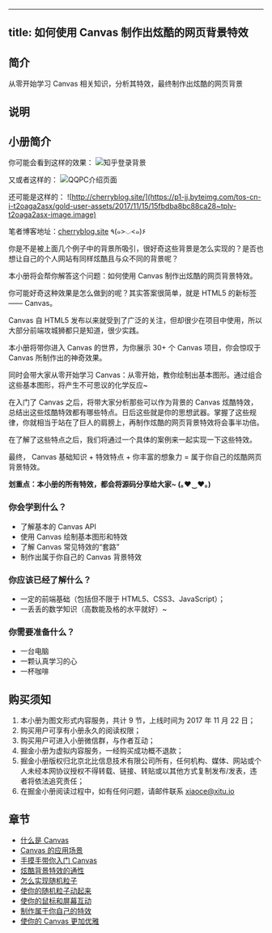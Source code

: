 
---
title: 如何使用 Canvas 制作出炫酷的网页背景特效
---

## 简介
从零开始学习 Canvas 相关知识，分析其特效，最终制作出炫酷的网页背景

## 说明
## 小册简介

你可能会看到这样的效果： ![知乎登录背景](https://p1-jj.byteimg.com/tos-cn-i-t2oaga2asx/gold-user-assets/2017/11/15/15fbdb605b34a9e7~tplv-t2oaga2asx-image.image)

又或者这样的： ![QQPC介绍页面](https://p1-jj.byteimg.com/tos-cn-i-t2oaga2asx/gold-user-assets/2017/11/15/15fbdb6d03861530~tplv-t2oaga2asx-image.image)

还可能是这样的： ![http://cherryblog.site/](https://p1-jj.byteimg.com/tos-cn-i-t2oaga2asx/gold-user-assets/2017/11/15/15fbdba8bc88ca28~tplv-t2oaga2asx-image.image)

笔者博客地址：[cherryblog.site](http://cherryblog.site/) ٩\(๑>◡\<๑\)۶

你是不是被上面几个例子中的背景所吸引，很好奇这些背景是怎么实现的？是否也想让自己的个人网站有同样炫酷且与众不同的背景呢？

本小册将会帮你解答这个问题：如何使用 Canvas 制作出炫酷的网页背景特效。

你可能好奇这种效果是怎么做到的呢？其实答案很简单，就是 HTML5 的新标签 —— Canvas。

Canvas 自 HTML5 发布以来就受到了广泛的关注，但却很少在项目中使用，所以大部分前端攻城狮都只是知道，很少实践。

本小册将带你进入 Canvas 的世界，为你展示 30+ 个 Canvas 项目，你会惊叹于 Canvas 所制作出的神奇效果。

同时会带大家从零开始学习 Canvas：从零开始，教你绘制出基本图形。通过组合这些基本图形，将产生不可思议的化学反应\~

在入门了 Canvas 之后，将带大家分析那些可以作为背景的 Canvas 炫酷特效，总结出这些炫酷特效都有哪些特点。日后这些就是你的思想武器。掌握了这些规律，你就相当于站在了巨人的肩膀上，再制作炫酷的网页背景特效将会事半功倍。

在了解了这些特点之后，我们将通过一个具体的案例来一起实现一下这些特效。

最终， Canvas 基础知识 + 特效特点 + 你丰富的想象力 = 属于你自己的炫酷网页背景特效。

**划重点：本小册的所有特效，都会将源码分享给大家\~ \(｡♥‿♥｡\)**

### 你会学到什么？

- 了解基本的 Canvas API
- 使用 Canvas 绘制基本图形和特效
- 了解 Canvas 常见特效的“套路”
- 制作出属于你自己的 Canvas 背景特效

### 你应该已经了解什么？

- 一定的前端基础（包括但不限于 HTML5、CSS3、JavaScript）；
- 一丢丢的数学知识（高数能及格的水平就好）\~

### 你需要准备什么？

- 一台电脑
- 一颗认真学习的心
- 一杯咖啡

## 购买须知

1.  本小册为图文形式内容服务，共计 9 节，上线时间为 2017 年 11 月 22 日；
2.  购买用户可享有小册永久的阅读权限；
3.  购买用户可进入小册微信群，与作者互动；
4.  掘金小册为虚拟内容服务，一经购买成功概不退款；
5.  掘金小册版权归北京北比信息技术有限公司所有，任何机构、媒体、网站或个人未经本网协议授权不得转载、链接、转贴或以其他方式复制发布/发表，违者将依法追究责任；
6.  在掘金小册阅读过程中，如有任何问题，请邮件联系 <xiaoce@xitu.io>

## 章节
- [什么是 Canvas](<./shi-me-shi-canvas.md>)
- [Canvas 的应用场景](<./canvas-de-ying-yong-chang-jing.md>)
- [手摸手带你入门 Canvas](<./shou-mo-shou-dai-ni-ru-men-canvas.md>)
- [炫酷背景特效的通性](./xuan-ku-bei-jing-te-xiao-de-tong-xing.md)
- [怎么实现随机粒子](./zen-me-shi-xian-sui-ji-li-zi.md)
- [使你的随机粒子动起来](./shi-ni-de-sui-ji-li-zi-dong-qi-lai.md)
- [使你的鼠标和屏幕互动](./shi-ni-de-shu-biao-he-ping-mu-hu-dong.md)
- [制作属于你自己的特效](./zhi-zuo-shu-yu-ni-zi-ji-de-te-xiao.md)
- [使你的 Canvas 更加优雅](<./shi-ni-de-canvas-geng-jia-you-ya.md>)

    